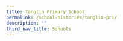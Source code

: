 ```yaml
---
title: Tanglin Primary School
permalink: /school-histories/tanglin-pri/
description: ""
third_nav_title: Schools
---
```



